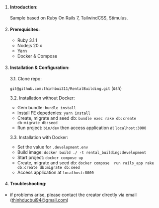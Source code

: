 1. #### Introduction:

   Sample based on Ruby On Rails 7, TailwindCSS, Stimulus.
2. #### Prerequisites:


   * Ruby 3.1.1
   * Nodejs 20.x
   * Yarn
   * Docker & Compose
3. #### Installation & Configuration:

   3.1. Clone repo:

   `git@github.com:thinhbui311/RentalBuilding.git` (ssh)

   3.2. Installation without Docker:


   * Gem bundle: `bundle install`
   * Install FE depedenies: `yarn install`
   * Create, migrate and seed db: `bundle exec rake db:create db:migrate db:seed`
   * Run project: `bin/dev` then access application at `localhost:3000`

   3.3. Installation with Docker:

   * Set the value for `.development.env`
   * Build image: `docker build ./ -t rental_building:development`
   * Start project: `docker compose up`
   * Create, migrate and seed db: `docker compose  run rails_app rake db:create db:migrate db:seed`
   * Access application at `localhost:8000`
4. #### Troubleshooting:

* if problems arise, please contact the creator directly via email (thinhducbui94@gmail.com)
